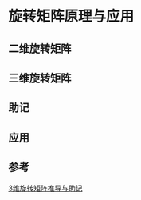 # 旋转矩阵原理与应用

## 二维旋转矩阵



## 三维旋转矩阵



## 助记



## 应用



## 参考

[3维旋转矩阵推导与助记](https://zhuanlan.zhihu.com/p/183973440)